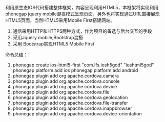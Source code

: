 利用原生态IOS代码搭建整体框架，内容呈现利用HTML5，本框架将实现利用phonegap jquery mobile混搭模式呈现页面，另外也将实现通过URL直接展现HTML5页面，当然HTML5采用Mobile First搭建网站。
1. 通信采用HTTP和HTTPS两种方式，作为项目的备选与后台交互的手段
2. 采用Jquery mobile,Bootstrap混搭
3. 采用 Bootstrap实现HTML5 Mobile First 


命令总结：
1. phonegap  create ios-html5-first   "com.lfs.iosh5god" "ioshtml5god" 
   phonegap platform add ios
   phonegap platform add  android
2.  phonegap plugin add org.apache.cordova.camera
3.  phonegap plugin add org.apache.cordova.console
4.  phonegap plugin add org.apache.cordova.device
5.  phonegap plugin add org.apache.cordova.file
6.  phonegap plugin add  org.apache.cordova.geolocation
7.  phonegap plugin add  org.apache.cordova.file-transfer
8.  phonegap plugin add org.apache.cordova.inappbrowser
9.  phonegap plugin add org.apache.cordova.device-orientation



 